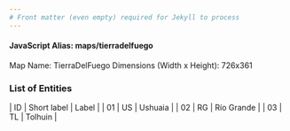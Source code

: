 ```yaml
---
# Front matter (even empty) required for Jekyll to process
---
```


#### JavaScript Alias: maps/tierradelfuego

Map Name: TierraDelFuego
Dimensions (Width x Height): 726x361

### List of Entities

| ID  | Short label | Label      |
| 01  | US          | Ushuaia    |
| 02  | RG          | Río Grande |
| 03  | TL          | Tolhuin    |
